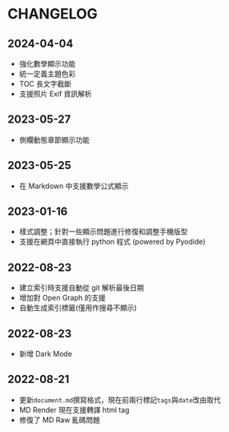 # CHANGELOG
## 2024-04-04
- 強化數學顯示功能
- 統一定義主題色彩
- TOC 長文字截斷
- 支援照片 Exif 資訊解析

## 2023-05-27
- 側欄動態章節顯示功能

## 2023-05-25
- 在 Markdown 中支援數學公式顯示

## 2023-01-16
- 樣式調整；針對一些顯示問題進行修復和調整手機版型
- 支援在網頁中直接執行 python 程式 (powered by Pyodide)

## 2022-08-23
- 建立索引時支援自動從 git 解析最後日期
- 增加對 Open Graph 的支援
- 自動生成索引標籤(僅用作搜尋不顯示)

## 2022-08-23
- 新增 Dark Mode

## 2022-08-21
- 更新`document.md`撰寫格式，現在前兩行標記`tags`與`date`改由<document-info>取代
- MD Render 現在支援轉譯 html tag
- 修復了 MD Raw 亂碼問題
